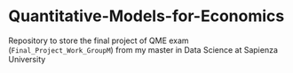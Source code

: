 # Quantitative-Models-for-Economics
Repository to store the final project of QME exam (`Final_Project_Work_GroupM`) from my master in Data Science at Sapienza University

